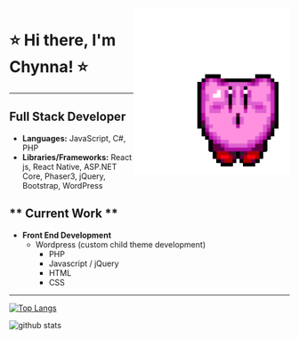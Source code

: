 <img align="right" style="height:300px" style="width:300px" style="margin-right:100px" alt="gif kirby" src="img/kirbyGif.gif"/>

# ⭐️ Hi there, I'm Chynna! ⭐️
------------------------------       

## **Full Stack Developer**
- **Languages:** JavaScript, C#, PHP
- **Libraries/Frameworks:** React js, React Native, ASP.NET Core, Phaser3, jQuery, Bootstrap, WordPress

## ** Current Work **
- **Front End Development**
  - Wordpress (custom child theme development)
    - PHP
    - Javascript / jQuery
    - HTML
    - CSS
---------------------------------  
[![Top Langs](https://github-readme-stats.vercel.app/api/top-langs/?username=chynnalew&theme=radical)](https://github.com/chynnalew/github-readme-stats)

![github stats](https://github-readme-stats.vercel.app/api?username=chynnalew&theme=radical&show_icons=true)
